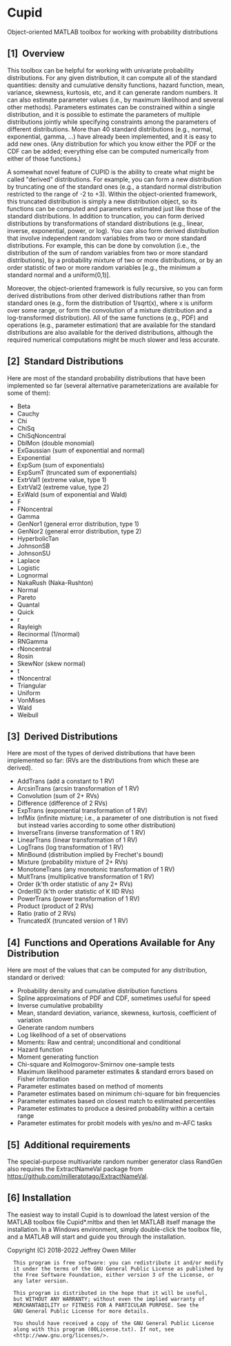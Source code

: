 # Cupid
Object-oriented MATLAB toolbox for working with probability distributions

[1]  Overview
------------------------

This toolbox can be helpful for working with univariate probability distributions.
For any given distribution, it can compute all of the standard quantities: density and
cumulative density functions, hazard function, mean, variance, skewness, kurtosis, etc,
and it can generate random numbers.
It can also estimate parameter values (i.e., by maximum likelihood and
several other methods).
Parameters estimates can be constrained within a single distribution, and it is possible
to estimate the parameters of multiple distributions jointly while specifying constraints
among the parameters of different distributions.
More than 40 standard distributions (e.g., normal, exponential, gamma, ...) have already
been implemented, and it is easy to add new ones.
(Any distribution for which you know either the PDF or the CDF can be added; everything
else can be computed numerically from either of those functions.)

A somewhat novel feature of CUPID is the ability to create what might be called
"derived" distributions.
For example, you can form a new distribution by truncating one of the standard ones
(e.g., a standard normal distribution restricted to the range of -2 to +3).
Within the object-oriented framework, this truncated distribution is simply a new
distribution object, so its functions can be computed and parameters estimated
just like those of the standard distributions.
In addition to truncation, you can form derived distributions by transformations of
standard distributions (e.g., linear, inverse, exponential, power, or log).
You can also form derived distribution that involve independent random variables
from two or more standard distributions.
For example, this can be done by convolution (i.e., the distribution of the sum
of random variables from two or more standard distributions),
by a probability mixture of two or more distributions,
or by an order statistic of two or more random variables
[e.g., the minimum a standard normal and a uniform(0,1)].

Moreover, the object-oriented framework is fully recursive, so you can form derived
distributions from other derived distributions rather than from standard ones (e.g., form
the distribution of 1/sqrt(x), where x is uniform over some range, or form the
convolution of a mixture distribution and a log-transformed distribution).
All of the same functions (e.g., PDF) and operations (e.g., parameter estimation)
that are available for the standard distributions are also available for the
derived distributions, although the required numerical computations might
be much slower and less accurate.

[2]  Standard Distributions
---------------------------

Here are most of the standard probability distributions that have been implemented so far
(several alternative parameterizations are available for some of them):

* Beta
* Cauchy
* Chi
* ChiSq
* ChiSqNoncentral
* DblMon (double monomial)
* ExGaussian (sum of exponential and normal)
* Exponential
* ExpSum (sum of exponentials)
* ExpSumT (truncated sum of exponentials)
* ExtrVal1 (extreme value, type 1)
* ExtrVal2 (extreme value, type 2)
* ExWald (sum of exponential and Wald)
* F
* FNoncentral
* Gamma
* GenNor1 (general error distribution, type 1)
* GenNor2 (general error distribution, type 2)
* HyperbolicTan
* JohnsonSB
* JohnsonSU
* Laplace
* Logistic
* Lognormal
* NakaRush (Naka-Rushton)
* Normal
* Pareto
* Quantal
* Quick
* r
* Rayleigh
* Recinormal (1/normal)
* RNGamma
* rNoncentral
* Rosin
* SkewNor (skew normal)
* t
* tNoncentral
* Triangular
* Uniform
* VonMises
* Wald
* Weibull


[3]  Derived Distributions
---------------------------

Here are most of the types of derived distributions that have been implemented so far:
(RVs are the distributions from which these are derived).

* AddTrans (add a constant to 1 RV)
* ArcsinTrans (arcsin transformation of 1 RV)
* Convolution (sum of 2+ RVs)
* Difference (difference of 2 RVs)
* ExpTrans (exponential transformation of 1 RV)
* InfMix (infinite mixture; i.e., a parameter of one distribution is not fixed but instead varies according to some other distribution)
* InverseTrans (inverse transformation of 1 RV)
* LinearTrans (linear transformation of 1 RV)
* LogTrans (log transformation of 1 RV)
* MinBound (distribution implied by Frechet's bound)
* Mixture (probability mixture of 2+ RVs)
* MonotoneTrans (any monotonic transformation of 1 RV)
* MultTrans (multiplicative transformation of 1 RV)
* Order (k'th order statistic of any 2+ RVs)
* OrderIID (k'th order statistic of K IID RVs)
* PowerTrans (power transformation of 1 RV)
* Product (product of 2 RVs)
* Ratio (ratio of 2 RVs)
* TruncatedX (truncated version of 1 RV)


[4]  Functions and Operations Available for Any Distribution
------------------------------------------------------------

Here are most of the values that can be computed for any distribution, standard or derived:

* Probability density and cumulative distribution functions
* Spline approximations of PDF and CDF, sometimes useful for speed
* Inverse cumulative probability
* Mean, standard deviation, variance, skewness, kurtosis, coefficient of variation
* Generate random numbers
* Log likelihood of a set of observations
* Moments: Raw and central; unconditional and conditional
* Hazard function
* Moment generating function
* Chi-square and Kolmogorov-Smirnov one-sample tests
* Maximum likelihood parameter estimates & standard errors based on Fisher information
* Parameter estimates based on method of moments
* Parameter estimates based on minimum chi-square for bin frequencies
* Parameter estimates based on closest match to estimated percentiles
* Parameter estimates to produce a desired probability within a certain range
* Parameter estimates for probit models with yes/no and m-AFC tasks


[5]  Additional requirements
------------------------------------------------------------

The special-purpose multivariate random number generator class RandGen also requires the
ExtractNameVal package from https://github.com/milleratotago/ExtractNameVal.

[6] Installation
------------------------------------------------------------

The easiest way to install Cupid is to download the latest version of the MATLAB toolbox file Cupid*.mltbx
and then let MATLAB itself manage the installation.
In a Windows environment, simply double-click the toolbox file, and a MATLAB will
start and guide you through the installation.

Copyright (C) 2018-2022 Jeffrey Owen Miller
  
      This program is free software: you can redistribute it and/or modify
      it under the terms of the GNU General Public License as published by
      the Free Software Foundation, either version 3 of the License, or
      any later version.
  
      This program is distributed in the hope that it will be useful,
      but WITHOUT ANY WARRANTY; without even the implied warranty of
      MERCHANTABILITY or FITNESS FOR A PARTICULAR PURPOSE. See the
      GNU General Public License for more details.
  
      You should have received a copy of the GNU General Public License
      along with this program (00License.txt). If not, see 
      <http://www.gnu.org/licenses/>.
 
